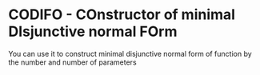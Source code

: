 # CODIFO - COnstructor of minimal DIsjunctive normal FOrm

You can use it to construct minimal disjunctive normal form of function by the number and number of parameters
